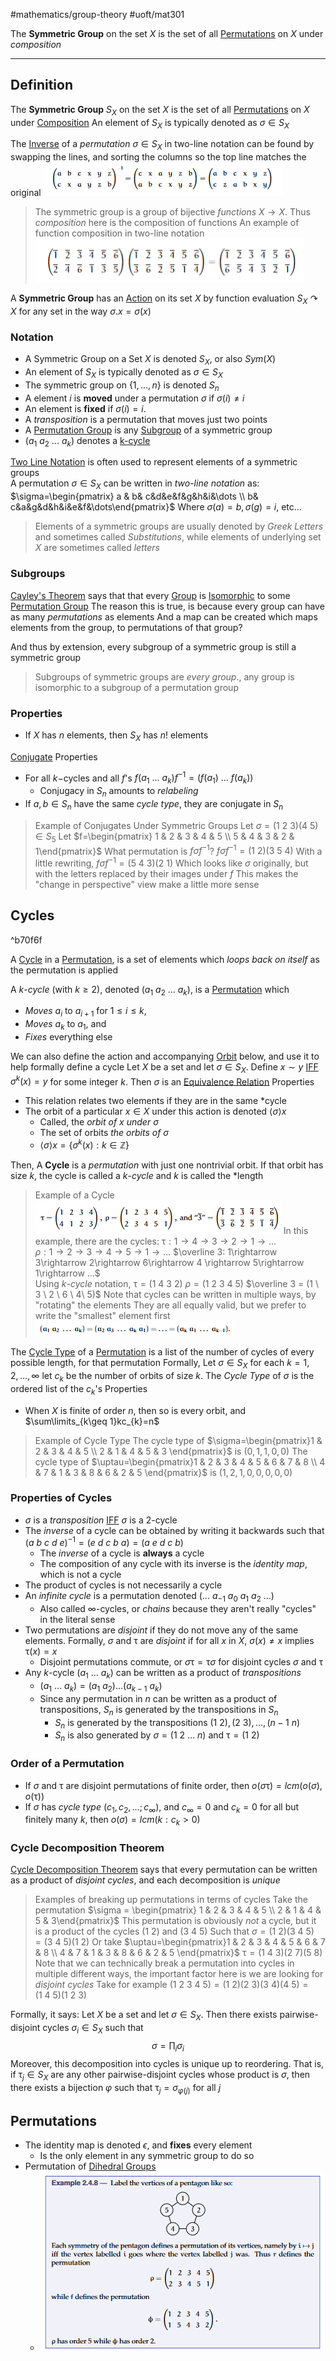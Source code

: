 #mathematics/group-theory #uoft/mat301 

The **Symmetric Group** on the set $X$ is the set of all [Permutations](../../Statistics/STA237%20Notes/Permutation.md) on $X$ under *composition*


---
## Definition
The **Symmetric Group** $S_{X}$ on the set $X$ is the set of all [Permutations](../../Statistics/STA237%20Notes/Permutation.md) on $X$ under [Composition](../MAT224%20Notes/Composition.md)
	An element of $S_{X}$ is typically denoted as $\sigma \in S_{X}$

The [Inverse](../MAT224%20Notes/Inverse.md) of a *permutation* $\sigma \in S_{X}$ in two-line notation can be found by swapping the lines, and sorting the columns so the top line matches the original
	![Two Line Notation Inverse Example](Two%20Line%20Notation%20Inverse%20Example.png)

> The symmetric group is a group of bijective *functions* $X\rightarrow X$.
> Thus *composition* here is the composition of functions
> 	An example of function composition in two-line notation
> 		![Symmetric Group Function Composition](Symmetric%20Group%20Function%20Composition.png)


A **Symmetric Group** has an [Action](Action.md) on its set $X$ by function evaluation
	$S_{X} \curvearrowright X$ for any set in the way $\sigma . x=\sigma(x)$

### Notation
- A Symmetric Group on a Set $X$ is denoted $S_{X}$, or also $Sym(X)$
- An element of $S_{X}$ is typically denoted as $\sigma \in S_{X}$
- The symmetric group on $\{1,...,n\}$ is denoted $S_{n}$
- A element $i$ is **moved** under a permutation $\sigma$ if $\sigma(i)\neq i$ 
- An element is **fixed** if $\sigma(i)=i$. 
- A *transposition* is a permutation that moves just two points
- A [Permutation Group](Permutation%20Group.md) is any [Subgroup](Subgroup.md) of a symmetric group
- $(a_{1} \ a_{2} \ ... \ a_{k})$ denotes a [k-cycle](#^b70f6f)

[Two Line Notation](Two%20Line%20Notation) is often used to represent elements of a symmetric groups  
	A permutation $\sigma \in S_X$ can be written in *two-line notation* as:
	$\sigma=\begin{pmatrix} a & b& c&d&e&f&g&h&i&\dots \\ b& c&a&g&d&h&i&e&f&\dots\end{pmatrix}$
	Where $\sigma(a)=b, \sigma(g)=i$, etc...

>Elements of a symmetric groups are usually denoted by *Greek Letters* and sometimes called *Substitutions*, while elements of underlying set $X$ are sometimes called *letters*
### Subgroups
[Cayley's Theorem](Cayley's%20Theorem.md) says that that every  [Group](Group.md) is [Isomorphic](../MAT224%20Notes/Isomorphic.md) to some [Permutation Group](Permutation%20Group.md)
	The reason this is true, is because every group can have as many *permutations* as elements
	And a map can be created which maps elements from the group, to permutations of that group?

And thus by extension, every subgroup of a symmetric group is still a symmetric group

> Subgroups of symmetric groups are *every group*., any group is isomorphic to a subgroup of a permutation group

### Properties
- If $X$ has $n$ elements, then $S_{X}$ has $n!$ elements

[Conjugate](../MAT224%20Notes/Conjugate.md) Properties
- For all $k-$cycles and all $f$'s $f(a_{1} \ \dots \ a_{k})f^{-1}=(f(a_{1}) \ \dots \ f(a_{k}))$
	- Conjugacy in $S_{n}$ amounts to *relabeling*
- If $a,b\in S_n$ have the same *cycle type*, they are conjugate in $S_n$

> Example of Conjugates Under Symmetric Groups
> 	Let $\sigma=(1 \ 2\ 3)(4 \ 5) \in S_5$ 
> 	Let $f=\begin{pmatrix} 1 & 2 & 3 & 4 & 5 \\ 5 & 4 & 3 & 2 & 1\end{pmatrix}$
> 		What permutation is $f\sigma f^{-1}$?
> 	$f\sigma f^{-1}=(1 \ 2)(3 \ 5 \ 4)$
> 	With a little rewriting, $f\sigma f^{-1}=(5 \ 4 \ 3)(2 \ 1)$
> 		Which looks like $\sigma$ originally, but with the letters replaced by their images under $f$
> 	This makes the "change in perspective" view make a little more sense
## Cycles
^b70f6f

A [Cycle](../../Computer%20Science/CSC236/CSC236%20Notes/Cycle.md) in a [Permutation](../../Statistics/STA237%20Notes/Permutation.md), is a set of elements which *loops back on itself* as the permutation is applied

A  $k$-*cycle* (with $k\geq 2$), denoted $(a_{1} \ a_{2} \ ... \ a_{k})$, is a [Permutation](../../Statistics/STA237%20Notes/Permutation.md) which
- *Moves* $a_{i}$ to $a_{i+1}$ for $1\leq i\leq k$, 
- *Moves* $a_{k}$ to $a_1$, and
- *Fixes* everything else

We can also define the action and accompanying [Orbit](Orbit.md) below, and use it to help formally define a cycle
	Let $X$ be a set and let $\sigma\in S_{X}$. Define $x\sim y$ [IFF](IFF) $\sigma^{k}(x)=y$ for some integer $k$. Then $\sigma$ is an [Equivalence Relation](Equivalence%20Relation.md)
Properties
- This relation relates two elements if they are in the same *cycle
- The orbit of a particular $x\in X$ under this action is denoted $\langle \sigma\rangle x$
	- Called, the *orbit of $x$ under $\sigma$* 
	- The set of orbits *the orbits of $\sigma$*
	- $\langle \sigma\rangle x=\{\sigma^{k}(x):k\in \mathbb{Z}\}$

Then, A **Cycle** is a *permutation* with just one nontrivial orbit. If that orbit has size $k$, the cycle is called a $k$-*cycle* and $k$ is called the *length

> Example of a Cycle
> 	![Cycle Example Image](Cycle%20Example%20Image.png)
> 	In this example, there are the cycles:
> 		$\uptau: 1\rightarrow 4\rightarrow 3\rightarrow 2\rightarrow 1 \rightarrow ...$  
> 		$\rho:1\rightarrow 2\rightarrow 3\rightarrow 4\rightarrow 5\rightarrow 1 \rightarrow ...$
> 		$\overline 3: 1\rightarrow 3\rightarrow 2\rightarrow 6\rightarrow 4 \rightarrow 5\rightarrow 1\rightarrow ...$  
> 	Using $k$-*cycle* notation,
> 		$\uptau = (1 \ 4 \ 3 \ 2)$
> 		$\rho = (1 \ 2 \ 3 \ 4 \ 5)$
> 		$\overline 3 = (1 \ 3 \ 2 \ 6 \ 4\ 5)$
> 	Note that cycles can be written in multiple ways, by "rotating" the elements
> 	They are all equally valid, but we prefer to write the "smallest" element first
> 		![Cycle Rotation Example Image](Cycle%20Rotation%20Example%20Image.png)

The [Cycle Type](Cycle%20Type.md) of a [Permutation](../../Statistics/STA237%20Notes/Permutation.md) is a list of the number of cycles of every possible length, for that permutation
Formally, Let $\sigma\in S_{X}$ for each $k=1,2,\dots,\infty$ let $c_{k}$ be the number of orbits of size $k$. The *Cycle Type* of $\sigma$ is the ordered list of the $c_{k}$'s
Properties
- When $X$ is finite of order $n$, then so is every orbit, and $\sum\limits_{k\geq 1}kc_{k}=n$

> Example of Cycle Type
> 	The cycle type of $\sigma=\begin{pmatrix}1 & 2 & 3 & 4 & 5 \\ 2 & 1 & 4 & 5 & 3 \end{pmatrix}$ is $(0,1,1,0,0)$
> 	The cycle type of $\uptau=\begin{pmatrix}1 & 2 & 3 & 4 & 5 & 6 & 7 & 8 \\ 4 & 7 & 1 & 3 & 8 & 6 & 2 & 5 \end{pmatrix}$ is $(1,2,1,0,0,0,0,0)$

### Properties of Cycles
- $\sigma$ is a *transposition* [IFF](IFF) $\sigma$ is a 2-cycle
- The *inverse* of a cycle can be obtained by writing it backwards such that $(a \ b \ c \ d \ e)^{-1}=(e\ d \ c\ b\ a)=(a\ e\ d\ c\ b)$
	- The *inverse* of a cycle is **always** a cycle
	- The composition of any cycle with its inverse is the *identity map*, which is not a cycle
- The product of cycles is not necessarily a cycle
- An *infinite cycle* is a permutation denoted $(... \ a_{-1} \ a_{0} \ a_{1} \ a_{2}\ ...)$
	- Also called $\infty$-cycles, or *chains* because they aren't really "cycles" in the literal sense
- Two permutations are *disjoint* if they do not move any of the same elements. Formally, $\sigma$ and $\uptau$ are *disjoint* if for all $x$ in $X$, $\sigma(x)\neq x$ implies $\uptau (x)=x$
	- Disjoint permutations commute, or $\sigma\uptau = \uptau \sigma$ for disjoint cycles $\sigma$ and $\uptau$
- Any $k$-cycle $(a_{1} \ \dots \ a_{k})$ can be written as a product of *transpositions* 
	- $(a_{1} \ \dots \ a_{k})=(a_{1} \ a_{2})\dots(a_{k-1} \ a_{k})$
	- Since any permutation in $n$ can be written as a product of transpositions, $S_{n}$ is generated by the transpositions in $S_{n}$
		- $S_{n}$ is generated by the transpositions $(1 \ 2),(2 \ 3), \dots, (n-1 \ n)$
		- $S_{n}$ is also generated by $\sigma=(1\ 2 \ \dots \ n)$ and $\uptau= (1\ 2)$


### Order of a Permutation
- If $\sigma$ and $\uptau$ are disjoint permutations of finite order, then $o(\sigma\uptau)=lcm(o(\sigma),o(\uptau))$ 
- If $\sigma$ has *cycle type* $(c_{1},c_{2},\dots ;c_\infty)$, and $c_{\infty}=0$ and $c_{k}=0$ for all but finitely many $k$, then $o(\sigma)=lcm(k:c_{k}>0)$

### Cycle Decomposition Theorem

[Cycle Decomposition Theorem](Cycle%20Decomposition%20Theorem) says that every permutation can be written as a product of *disjoint cycles*, and each decomposition is *unique*

> Examples of breaking up permutations in terms of cycles
> 	Take the permutation $\sigma = \begin{pmatrix} 1 & 2 & 3 & 4 & 5 \\ 2 & 1 & 4 & 5 & 3\end{pmatrix}$
> 		This permutation is obviously *not* a cycle, but it is a product of the cycles
> 			$(1\ 2)$ and $(3\ 4\ 5)$ 
> 		Such that $\sigma=(1 \ 2)(3\ 4\ 5)=(3\ 4\ 5)(1\ 2)$
> 	Or take $\uptau=\begin{pmatrix}1 & 2 & 3 & 4 & 5 & 6 & 7 & 8 \\ 4 & 7 & 1 & 3 & 8 & 6 & 2 & 5 \end{pmatrix}$
> 		$\uptau=(1 \ 4\ 3)(2\ 7)(5\ 8)$ 
> 	Note that we can technically break a permutation into cycles in multiple different ways, the important factor here is we are looking for *disjoint cycles*
> 		Take for example $(1\ 2\ 3\ 4\ 5)=(1\ 2)(2\ 3)(3\ 4)(4\ 5)=(1\ 4\ 5)(1\ 2\ 3)$

Formally, it says:
Let $X$ be a set and let $\sigma\in S_{X}$. Then there exists pairwise-disjoint cycles $\sigma_{i}\in S_{X}$ such that 
$$\sigma=\prod_{i}\sigma_{i}$$
Moreover, this decomposition into cycles is unique up to reordering. That is, if $\uptau_{j}\in S_{X}$ are any other pairwise-disjoint cycles whose product is $\sigma$, then there exists a bijection $\varphi$ such that $\uptau_{j}=\sigma_{\varphi(j)}$ for all $j$
## Permutations
- The identity map is denoted $\epsilon$, and **fixes** every element
	- Is the only element in any symmetric group to do so
- Permutation of [Dihedral Groups](Dihedral%20Group.md)
	- ![Permutation of Dihedral Group image](Permutation%20of%20Dihedral%20Group%20image.png)